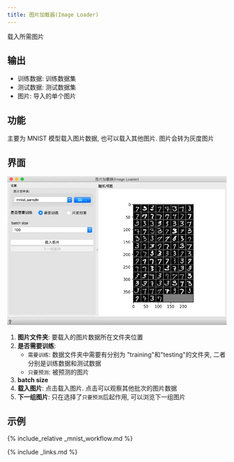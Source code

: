 ```yaml
---
title: 图片加载器(Image Loader)
---
```


载入所需图片




## 输出

* 训练数据: 训练数据集
* 测试数据: 测试数据集
* 图片: 导入的单个图片

## 功能
主要为 MNIST 模型载入图片数据, 也可以载入其他图片. 图片会转为灰度图片


## 界面
![](/assets/images/deeplearning/imageloader.png.webp)

1. **图片文件夹**: 要载入的图片数据所在文件夹位置
2. **是否需要训练**: 
   * `需要训练`: 数据文件夹中需要有分别为 "training"和"testing"的文件夹, 二者分别是训练数据和测试数据
   * `只要预测`: 被预测的图片
3. **batch size**
4. **载入图片**: 点击载入图片. 点击可以观察其他批次的图片数据
5. **下一组图片**: 只在选择了`只要预测`后起作用, 可以浏览下一组图片

## 示例

{% include_relative _mnist_workflow.md %}


{% include _links.md %}